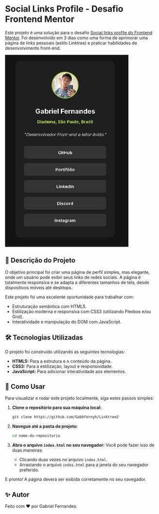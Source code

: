 # Social Links Profile - Desafio Frontend Mentor

Este projeto é uma solução para o desafio [Social links profile do Frontend Mentor](https://www.frontendmentor.io/challenges/social-links-profile-UG32l9m6dQ). Foi desenvolvido em 3 dias como uma forma de aprimorar uma página de links pessoais (estilo Linktree) e praticar habilidades de desenvolvimento front-end.

![Uma prévia do design do projeto em um desktop](./src/assets/images/prev.png)

## 📝 Descrição do Projeto

O objetivo principal foi criar uma página de perfil simples, mas elegante, onde um usuário pode exibir seus links de redes sociais. A página é totalmente responsiva e se adapta a diferentes tamanhos de tela, desde dispositivos móveis até desktops.

Este projeto foi uma excelente oportunidade para trabalhar com:
- Estruturação semântica com HTML5.
- Estilização moderna e responsiva com CSS3 (utilizando Flexbox e/ou Grid).
- Interatividade e manipulação do DOM com JavaScript.

## 🛠️ Tecnologias Utilizadas

O projeto foi construído utilizando as seguintes tecnologias:

- **HTML5:** Para a estrutura e o conteúdo da página.
- **CSS3:** Para a estilização, layout e responsividade.
- **JavaScript:** Para adicionar interatividade aos elementos.

## 🚀 Como Usar

Para visualizar e rodar este projeto localmente, siga estes passos simples:

1.  **Clone o repositório para sua máquina local:**
    ```bash
    git clone https://github.com/Gabbfernyh/Linktree2
    ```

2.  **Navegue até a pasta do projeto:**
    ```bash
    cd nome-do-repositorio
    ```

3.  **Abra o arquivo `index.html` no seu navegador:**
    Você pode fazer isso de duas maneiras:
    -   Clicando duas vezes no arquivo `index.html`.
    -   Arrastando o arquivo `index.html` para a janela do seu navegador preferido.

E pronto! A página deverá ser exibida corretamente no seu navegador.

## ✨ Autor

Feito com ❤️ por Gabriel Fernandes.